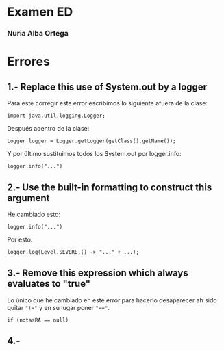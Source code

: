 # Examen ED 
### Nuria Alba Ortega


# Errores

## 1.- Replace this use of System.out by a logger

Para este corregir este error escribimos lo siguiente afuera de la clase:

```
import java.util.logging.Logger;
```

Después adentro de la clase:

```
Logger logger = Logger.getLogger(getClass().getName());
```
Y por último sustituimos todos los System.out por logger.info:

```
logger.info("...")
```

## 2.- Use the built-in formatting to construct this argument

He cambiado esto:

```
logger.info("...")
```
Por esto:

```
logger.log(Level.SEVERE,() -> "..." + ...);
```

## 3.- Remove this expression which always evaluates to "true"

Lo único que he cambiado en este error para hacerlo desaparecer ah sido quitar `"!="` y en su lugar poner `"=="`.
```
if (notasRA == null)
```

## 4.- 









